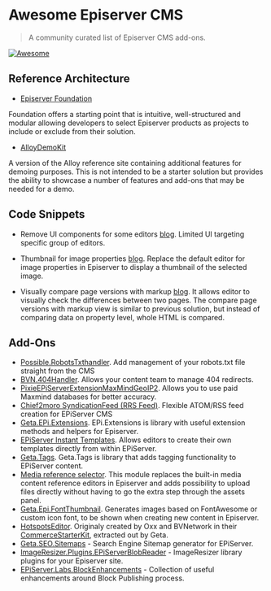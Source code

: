 # Awesome Episerver CMS

> A community curated list of Episerver CMS add-ons.

[![Awesome](https://awesome.re/badge-flat.svg)](https://awesome.re)

## Reference Architecture

* [Episerver Foundation](https://github.com/episerver/Foundation)

Foundation offers a starting point that is intuitive, well-structured and modular allowing developers to select Episerver products as projects to include or exclude from their solution.

* [AlloyDemoKit](https://github.com/episerver/AlloyDemoKit)

A version of the Alloy reference site containing additional features for demoing purposes. This is not intended to be a starter solution but provides the ability to showcase a number of features and add-ons that may be needed for a demo.

## Code Snippets

* Remove UI components for some editors [blog](https://www.david-tec.com/2016/05/remove-episerver-ui-components-for-certain-editors/). Limited UI targeting specific group of editors.
* Thumbnail for image properties [blog](https://tedgustaf.com/blog/2016/display-thumbnail-for-image-properties-in-episerver/). Replace the default editor for image properties in Episerver to display a thumbnail of the selected image.

* Visually compare page versions with markup [blog](https://gregwiechec.com/2015/11/compare-page-versions-with-markup/). It allows editor to visually check the differences between two pages. The compare page versions with markup view is similar to previous solution, but instead of comparing data on property level, whole HTML is compared.

## Add-Ons

* [Possible.RobotsTxthandler](https://nuget.episerver.com/package/?id=POSSIBLE.RobotsTxtHandler). Add management of your robots.txt file straight from the CMS
* [BVN.404Handler](https://nuget.episerver.com/package/?id=BVN.404Handler). Allows your content team to manage 404 redirects.
* [PixieEPiServerExtensionMaxMindGeoIP2](https://nuget.episerver.com/package/?id=PixieEPiServerExtensionMaxMindGeoIP2). Allows you to use paid Maxmind databases for better accuracy.
* [Chief2moro SyndicationFeed (RRS Feed)](https://nuget.episerver.com/package/?id=Chief2moro.SyndicationFeeds). Flexible ATOM/RSS feed creation for EPiServer CMS
* [Geta.EPi.Extensions](http://nuget.episerver.com/package/?id=Geta.EPi.Extensions). EPi.Extensions is library with useful extension methods and helpers for Episerver.
* [EPiServer Instant Templates](https://nuget.episerver.com/package/?id=EPiServer.InstantTemplates). Allows editors to create their own templates directly from within EPiServer.
* [Geta.Tags](http://nuget.episerver.com/package/?id=Geta.Tags). Geta.Tags is library that adds tagging functionality to EPiServer content.
* [Media reference selector](http://nuget.episerver.com/package/?id=Geta.Epi.MediaReferenceSelector). This module replaces the built-in media content reference editors in Episerver and adds possibility to upload files directly without having to go the extra step through the assets panel.
* [Geta.Epi.FontThumbnail](http://nuget.episerver.com/package/?id=Geta.Epi.FontThumbnail). Generates images based on FontAwesome or custom icon font, to be shown when creating new content in Episerver.
* [HotspotsEditor](https://nuget.episerver.com/package/?id=Geta.EPi.HotspotsEditor). Originaly created by Oxx and BVNetwork in their [CommerceStarterKit](https://github.com/BVNetwork/CommerceStarterKit), extracted out by Geta. 
* [Geta.SEO.Sitemaps](https://nuget.episerver.com/package/?id=Geta.SEO.Sitemaps) - Search Engine Sitemap generator for EPiServer.
* [ImageResizer.Plugins.EPiServerBlobReader](https://nuget.episerver.com/package/?id=ImageResizer.Plugins.EPiServerBlobReader) - ImageResizer library plugins for your Episerver site.
* [EPiServer.Labs.BlockEnhancements](https://nuget.episerver.com/package/?id=EPiServer.Labs.BlockEnhancements) - Collection of useful enhancements around Block Publishing process.
